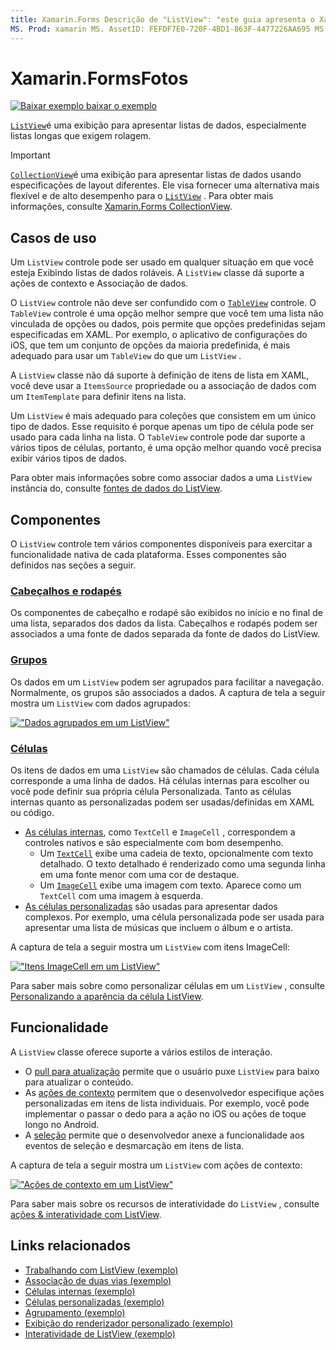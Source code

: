 ```yaml
---
title: Xamarin.Forms Descrição de "ListView": "este guia apresenta o Xamarin.Forms ListView, que pode ser usado para apresentar dados em listas interativas".
MS. Prod: xamarin MS. AssetID: FEFDF7E0-720F-4BD1-863F-4477226AA695 MS. Technology: xamarin-Forms autor: davidbritch MS. Author: dabritch MS. Date: 09/04/2019 no-loc: [ Xamarin.Forms , Xamarin.Essentials ]
---
```


# <a name="xamarinforms-listview"></a>Xamarin.FormsFotos

[![Baixar exemplo ](~/media/shared/download.png) baixar o exemplo](https://docs.microsoft.com/samples/xamarin/xamarin-forms-samples/workingwithlistview)

[`ListView`](xref:Xamarin.Forms.ListView)é uma exibição para apresentar listas de dados, especialmente listas longas que exigem rolagem.

> [!IMPORTANT]
> [`CollectionView`](xref:Xamarin.Forms.CollectionView)é uma exibição para apresentar listas de dados usando especificações de layout diferentes. Ele visa fornecer uma alternativa mais flexível e de alto desempenho para o [`ListView`](xref:Xamarin.Forms.ListView) . Para obter mais informações, consulte [ Xamarin.Forms CollectionView](~/xamarin-forms/user-interface/collectionview/index.md).

## <a name="use-cases"></a>Casos de uso

Um `ListView` controle pode ser usado em qualquer situação em que você esteja Exibindo listas de dados roláveis. A `ListView` classe dá suporte a ações de contexto e Associação de dados.

O `ListView` controle não deve ser confundido com o [`TableView`](~/xamarin-forms/user-interface/tableview.md) controle. O `TableView` controle é uma opção melhor sempre que você tem uma lista não vinculada de opções ou dados, pois permite que opções predefinidas sejam especificadas em XAML. Por exemplo, o aplicativo de configurações do iOS, que tem um conjunto de opções da maioria predefinida, é mais adequado para usar um `TableView` do que um `ListView` .

A `ListView` classe não dá suporte à definição de itens de lista em XAML, você deve usar a `ItemsSource` propriedade ou a associação de dados com um `ItemTemplate` para definir itens na lista.

Um `ListView` é mais adequado para coleções que consistem em um único tipo de dados. Esse requisito é porque apenas um tipo de célula pode ser usado para cada linha na lista. O `TableView` controle pode dar suporte a vários tipos de células, portanto, é uma opção melhor quando você precisa exibir vários tipos de dados.

Para obter mais informações sobre como associar dados a uma `ListView` instância do, consulte [fontes de dados do ListView](~/xamarin-forms/user-interface/listview/data-and-databinding.md).

## <a name="components"></a>Componentes

O `ListView` controle tem vários componentes disponíveis para exercitar a funcionalidade nativa de cada plataforma. Esses componentes são definidos nas seções a seguir.

### <a name="headers-and-footers"></a>[Cabeçalhos e rodapés](customizing-list-appearance.md#headers-and-footers)

Os componentes de cabeçalho e rodapé são exibidos no início e no final de uma lista, separados dos dados da lista. Cabeçalhos e rodapés podem ser associados a uma fonte de dados separada da fonte de dados do ListView.

### <a name="groups"></a>[Grupos](customizing-list-appearance.md#grouping)

Os dados em um `ListView` podem ser agrupados para facilitar a navegação. Normalmente, os grupos são associados a dados. A captura de tela a seguir mostra um `ListView` com dados agrupados:

[!["Dados agrupados em um ListView"](images/grouping-depth-cropped.png)](images/grouping-depth.png#lightbox "Dados agrupados em um ListView")

### <a name="cells"></a>[Células](customizing-cell-appearance.md)

Os itens de dados em uma `ListView` são chamados de células. Cada célula corresponde a uma linha de dados. Há células internas para escolher ou você pode definir sua própria célula Personalizada. Tanto as células internas quanto as personalizadas podem ser usadas/definidas em XAML ou código.

- [As células internas](customizing-cell-appearance.md#built-in-cells), como `TextCell` e `ImageCell` , correspondem a controles nativos e são especialmente com bom desempenho.
  - Um [`TextCell`](customizing-cell-appearance.md#textcell) exibe uma cadeia de texto, opcionalmente com texto detalhado. O texto detalhado é renderizado como uma segunda linha em uma fonte menor com uma cor de destaque.
  - Um [`ImageCell`](customizing-cell-appearance.md#imagecell) exibe uma imagem com texto. Aparece como um `TextCell` com uma imagem à esquerda.
- [As células personalizadas](customizing-cell-appearance.md#custom-cells) são usadas para apresentar dados complexos. Por exemplo, uma célula personalizada pode ser usada para apresentar uma lista de músicas que incluem o álbum e o artista.

A captura de tela a seguir mostra um `ListView` com itens ImageCell:

[!["Itens ImageCell em um ListView"](images/image-cell-default-cropped.png)](images/image-cell-default.png#lightbox "ImageCell itens em um ListView")

Para saber mais sobre como personalizar células em um `ListView` , consulte [Personalizando a aparência da célula ListView](customizing-cell-appearance.md).

## <a name="functionality"></a>Funcionalidade

A `ListView` classe oferece suporte a vários estilos de interação.

- O [pull para atualização](interactivity.md#pull-to-refresh) permite que o usuário puxe `ListView` para baixo para atualizar o conteúdo.
- As [ações de contexto](interactivity.md#context-actions) permitem que o desenvolvedor especifique ações personalizadas em itens de lista individuais. Por exemplo, você pode implementar o passar o dedo para a ação no iOS ou ações de toque longo no Android.
- A [seleção](interactivity.md#selection-and-taps) permite que o desenvolvedor anexe a funcionalidade aos eventos de seleção e desmarcação em itens de lista.

A captura de tela a seguir mostra um `ListView` com ações de contexto:

[!["Ações de contexto em um ListView"](images/context-default-cropped.png)](images/context-default.png#lightbox "Ações de contexto em um ListView")

Para saber mais sobre os recursos de interatividade do `ListView` , consulte [ações & interatividade com ListView](interactivity.md).

## <a name="related-links"></a>Links relacionados

- [Trabalhando com ListView (exemplo)](https://docs.microsoft.com/samples/xamarin/xamarin-forms-samples/workingwithlistview)
- [Associação de duas vias (exemplo)](https://docs.microsoft.com/samples/xamarin/xamarin-forms-samples/userinterface-listview-switchentrytwobinding)
- [Células internas (exemplo)](https://docs.microsoft.com/samples/xamarin/xamarin-forms-samples/userinterface-listview-builtincells)
- [Células personalizadas (exemplo)](https://docs.microsoft.com/samples/xamarin/xamarin-forms-samples/userinterface-listview-customcells)
- [Agrupamento (exemplo)](https://docs.microsoft.com/samples/xamarin/xamarin-forms-samples/userinterface-listview-grouping)
- [Exibição do renderizador personalizado (exemplo)](https://docs.microsoft.com/samples/xamarin/xamarin-forms-samples/workingwithlistviewnative/)
- [Interatividade de ListView (exemplo)](https://docs.microsoft.com/samples/xamarin/xamarin-forms-samples/userinterface-listview-interactivity)

